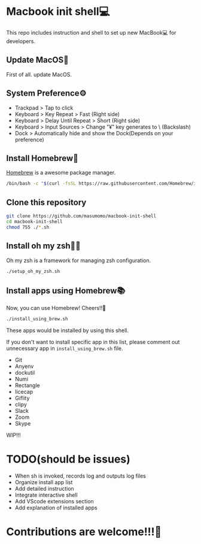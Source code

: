 # Macbook init shell💻
This repo includes instruction and shell to set up new MacBook💻 for developers.

## Update MacOS🍎

First of all. update MacOS.

## System Preference⚙️

- Trackpad > Tap to click
- Keyboard > Key Repeat > Fast (Right side)
- Keyboard > Delay Until Repeat > Short (Right side)
- Keyboard > Input Sources > Change "¥" key generates to \ (Backslash)
- Dock > Automatically hide and show the Dock(Depends on your preference)


## Install Homebrew🍺

[Homebrew](https://brew.sh/) is a awesome package manager.

```bash
/bin/bash -c "$(curl -fsSL https://raw.githubusercontent.com/Homebrew/install/master/install.sh)"
```
## Clone this repository


```bash
git clone https://github.com/masumomo/macbook-init-shell
cd macbook-init-shell
chmod 755 ./*.sh
```

## Install oh my zsh🧞‍♂️
Oh my zsh is a framework for managing zsh configuration.

```bash
./setup_oh_my_zsh.sh
```



## Install apps using Homebrew📚

Now, you can use Homebrew! Cheers!!🍻

```bash
./install_using_brew.sh
```

These apps would be installed by using this shell.

If you don't want to install specific app in this list, please comment out unnecessary app in `install_using_brew.sh` file.

- Git
- Anyenv
- dockutil
- Numi
- Rectangle
- licecap
- Giflity
- clipy
- Slack
- Zoom
- Skype

WIP!!!

# TODO(should be issues)
- When sh is invoked, records log and outputs log files
- Organize install app list
- Add detailed instruction
- Integrate interactive shell
- Add VScode extensions section
- Add explanation of installed apps

# Contributions are welcome!!!🎉
